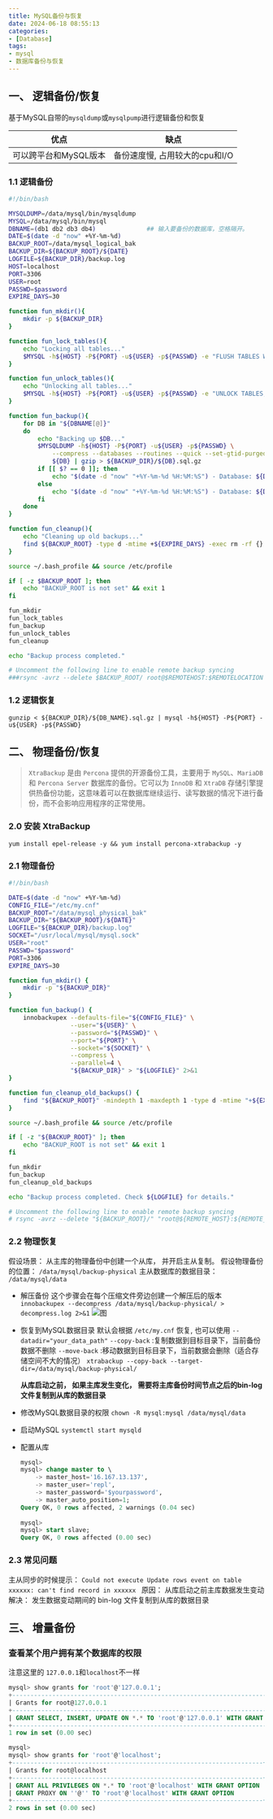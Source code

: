 ```yaml
---
title: MySQL备份与恢复
date: 2024-06-18 08:55:13
categories: 
- [Database]
tags: 
- mysql
- 数据库备份与恢复
---
```



## 一、 逻辑备份/恢复

基于MySQL自带的`mysqldump`或`mysqlpump`进行逻辑备份和恢复

|优点|缺点|
|---|----|
|可以跨平台和MySQL版本|备份速度慢, 占用较大的cpu和I/O|


### 1.1 逻辑备份

``` bash
#!/bin/bash

MYSQLDUMP=/data/mysql/bin/mysqldump
MYSQL=/data/mysql/bin/mysql
DBNAME=(db1 db2 db3 db4)              ## 输入要备份的数据库，空格隔开。
DATE=$(date -d "now" +%Y-%m-%d)
BACKUP_ROOT=/data/mysql_logical_bak
BACKUP_DIR=${BACKUP_ROOT}/${DATE}
LOGFILE=${BACKUP_DIR}/backup.log
HOST=localhost
PORT=3306
USER=root
PASSWD=$password
EXPIRE_DAYS=30

function fun_mkdir(){
    mkdir -p ${BACKUP_DIR}
}

function fun_lock_tables(){
    echo "Locking all tables..."
    $MYSQL -h${HOST} -P${PORT} -u${USER} -p${PASSWD} -e "FLUSH TABLES WITH READ LOCK;"
}

function fun_unlock_tables(){
    echo "Unlocking all tables..."
    $MYSQL -h${HOST} -P${PORT} -u${USER} -p${PASSWD} -e "UNLOCK TABLES;"
}   

function fun_backup(){
    for DB in "${DBNAME[@]}"
    do
        echo "Backing up $DB..."
        $MYSQLDUMP -h${HOST} -P${PORT} -u${USER} -p${PASSWD} \
            --compress --databases --routines --quick --set-gtid-purged=OFF \
            ${DB} | gzip > ${BACKUP_DIR}/${DB}.sql.gz
        if [[ $? == 0 ]]; then
            echo "$(date -d "now" "+%Y-%m-%d %H:%M:%S") - Database: ${DB} backup successful." >> $LOGFILE
        else
            echo "$(date -d "now" "+%Y-%m-%d %H:%M:%S") - Database: ${DB} backup failed!" >> $LOGFILE
        fi
    done
}

function fun_cleanup(){
    echo "Cleaning up old backups..."
    find ${BACKUP_ROOT} -type d -mtime +${EXPIRE_DAYS} -exec rm -rf {} +
}

source ~/.bash_profile && source /etc/profile

if [ -z $BACKUP_ROOT ]; then
    echo "BACKUP_ROOT is not set" && exit 1
fi

fun_mkdir
fun_lock_tables
fun_backup
fun_unlock_tables
fun_cleanup

echo "Backup process completed."

# Uncomment the following line to enable remote backup syncing
###rsync -avrz --delete $BACKUP_ROOT/ root@$REMOTEHOST:$REMOTELOCATION
```

### 1.2 逻辑恢复
  ` gunzip < ${BACKUP_DIR}/${DB_NAME}.sql.gz | mysql -h${HOST} -P${PORT} -u${USER} -p${PASSWD} `

## 二、 物理备份/恢复

> `XtraBackup` 是由 `Percona` 提供的开源备份工具，主要用于 `MySQL`、`MariaDB` 和 `Percona Server` 数据库的备份。它可以为 `InnoDB` 和 `XtraDB` 存储引擎提供热备份功能，这意味着可以在数据库继续运行、读写数据的情况下进行备份，而不会影响应用程序的正常使用。

### 2.0 安装 XtraBackup
  `yum install epel-release -y && yum install percona-xtrabackup -y `

### 2.1 物理备份

``` bash
#!/bin/bash

DATE=$(date -d "now" +%Y-%m-%d)
CONFIG_FILE="/etc/my.cnf"
BACKUP_ROOT="/data/mysql_physical_bak"
BACKUP_DIR="${BACKUP_ROOT}/${DATE}"
LOGFILE="${BACKUP_DIR}/backup.log"
SOCKET="/usr/local/mysql/mysql.sock"
USER="root"
PASSWD="$password"
PORT=3306
EXPIRE_DAYS=30

function fun_mkdir() {
    mkdir -p "${BACKUP_DIR}"
}

function fun_backup() {
    innobackupex --defaults-file="${CONFIG_FILE}" \
                 --user="${USER}" \
                 --password="${PASSWD}" \
                 --port="${PORT}" \
                 --socket="${SOCKET}" \
                 --compress \
                 --parallel=4 \
                 "${BACKUP_DIR}" > "${LOGFILE}" 2>&1
}

function fun_cleanup_old_backups() {
    find "${BACKUP_ROOT}" -mindepth 1 -maxdepth 1 -type d -mtime "+${EXPIRE_DAYS}" -exec rm -rf {} \;
}

source ~/.bash_profile && source /etc/profile

if [ -z "${BACKUP_ROOT}" ]; then
    echo "BACKUP_ROOT is not set" && exit 1
fi

fun_mkdir
fun_backup
fun_cleanup_old_backups

echo "Backup process completed. Check ${LOGFILE} for details."

# Uncomment the following line to enable remote backup syncing
# rsync -avrz --delete "${BACKUP_ROOT}/" "root@${REMOTE_HOST}:${REMOTE_LOCATION}"
```


### 2.2 物理恢复

假设场景： 从主库的物理备份中创建一个从库， 并开启主从复制。
假设物理备份的位置： `/data/mysql/backup-physical`
主从数据库的数据目录： `/data/mysql/data`

- 解压备份
  这个步骤会在每个压缩文件旁边创建一个解压后的版本
  ` innobackupex --decompress /data/mysql/backup-physical/ > decompress.log 2>&1 `
  ![图](/images/091.MySQL_backup_and_recovery.md.01.png)


- 恢复到MySQL数据目录
  默认会根据 `/etc/my.cnf` 恢复, 也可以使用 `--datadir="your_data_path"`
  `--copy-back`  :复制数据到目标目录下，当前备份数据不删除
  `--move-back`  :移动数据到目标目录下，当前数据会删除（适合存储空间不大的情况）
  ` xtrabackup --copy-back --target-dir=/data/mysql/backup-physical/ `

  **从库启动之前， 如果主库发生变化， 需要将主库备份时间节点之后的bin-log文件复制到从库的数据目录**

- 修改MySQL数据目录的权限
  ` chown -R mysql:mysql /data/mysql/data `


- 启动MySQL
  ` systemctl start mysqld `

- 配置从库
  ``` sql
  mysql> 
  mysql> change master to \
      -> master_host='16.167.13.137',
      -> master_user='repl',
      -> master_password='$yourpassword',
      -> master_auto_position=1;
  Query OK, 0 rows affected, 2 warnings (0.04 sec)
                                                                                                                                                                        
  mysql> 
  mysql> start slave;
  Query OK, 0 rows affected (0.00 sec)
  ```

### 2.3 常见问题

主从同步的时候提示： `Could not execute Update rows event on table xxxxxx: can't find record in xxxxxx `
原因： 从库启动之前主库数据发生变动
解决： 发生数据变动期间的 bin-log 文件复制到从库的数据目录

## 三、 增量备份


### 查看某个用户拥有某个数据库的权限

注意这里的 `127.0.0.1`和`localhost`不一样

``` sql
mysql> show grants for 'root'@'127.0.0.1';
+-----------------------------------------------------------------------------+
| Grants for root@127.0.0.1                                                   |
+-----------------------------------------------------------------------------+
| GRANT SELECT, INSERT, UPDATE ON *.* TO 'root'@'127.0.0.1' WITH GRANT OPTION |
+-----------------------------------------------------------------------------+
1 row in set (0.00 sec)

mysql> 
mysql> show grants for 'root'@'localhost';
+---------------------------------------------------------------------+
| Grants for root@localhost                                           |
+---------------------------------------------------------------------+
| GRANT ALL PRIVILEGES ON *.* TO 'root'@'localhost' WITH GRANT OPTION |
| GRANT PROXY ON ''@'' TO 'root'@'localhost' WITH GRANT OPTION        |
+---------------------------------------------------------------------+
2 rows in set (0.00 sec)

```